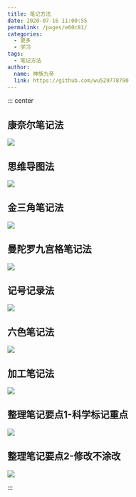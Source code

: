 ```yaml
---
title: 笔记方法
date: 2020-07-16 11:00:55
permalink: /pages/e60c81/
categories: 
  - 更多
  - 学习
tags: 
  - 笔记方法
author: 
  name: 神族九帝
  link: https://github.com/wu529778790
---
```


::: center

## 康奈尔笔记法
![](https://cdn.jsdelivr.net/gh/wu529778790/image_store/blog/20200716105752.jpg)

## 思维导图法
![](https://cdn.jsdelivr.net/gh/wu529778790/image_store/blog/20200716105747.jpg)

## 金三角笔记法
![](https://cdn.jsdelivr.net/gh/wu529778790/image_store/blog/20200716105753.jpg)

## 曼陀罗九宫格笔记法
![](https://cdn.jsdelivr.net/gh/wu529778790/image_store/blog/20200716105748.jpg)

## 记号记录法
![](https://cdn.jsdelivr.net/gh/wu529778790/image_store/blog/20200716105749.jpg)

## 六色笔记法
![](https://cdn.jsdelivr.net/gh/wu529778790/image_store/blog/20200716105750.jpg)

## 加工笔记法
![](https://cdn.jsdelivr.net/gh/wu529778790/image_store/blog/20200716105751.jpg)

## 整理笔记要点1-科学标记重点
![](https://cdn.jsdelivr.net/gh/wu529778790/image_store/blog/20200716105746.jpg)

## 整理笔记要点2-修改不涂改
![](https://cdn.jsdelivr.net/gh/wu529778790/image_store/blog/20200716105745.jpg)

:::